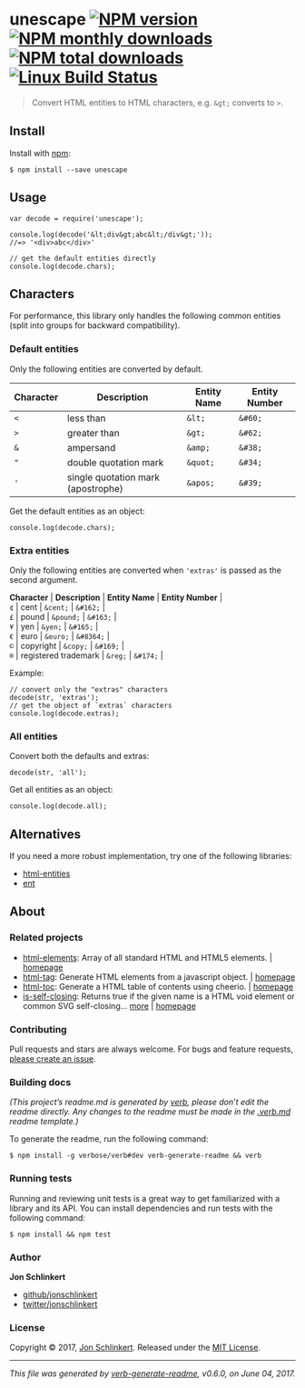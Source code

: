 unescape [![NPM version](https://img.shields.io/npm/v/unescape.svg?style=flat)](https://www.npmjs.com/package/unescape) [![NPM monthly downloads](https://img.shields.io/npm/dm/unescape.svg?style=flat)](https://npmjs.org/package/unescape) [![NPM total downloads](https://img.shields.io/npm/dt/unescape.svg?style=flat)](https://npmjs.org/package/unescape) [![Linux Build Status](https://img.shields.io/travis/jonschlinkert/unescape.svg?style=flat&label=Travis)](https://travis-ci.org/jonschlinkert/unescape)
=========================================================================================================================================================================================================================================================================================================================================================================================================================================================================================================================

> Convert HTML entities to HTML characters, e.g. `&gt;` converts to `>`.

Install
-------

Install with [npm](https://www.npmjs.com/):

    $ npm install --save unescape

Usage
-----

    var decode = require('unescape');

    console.log(decode('&lt;div&gt;abc&lt;/div&gt;'));
    //=> '<div>abc</div>'

    // get the default entities directly
    console.log(decode.chars);

Characters
----------

For performance, this library only handles the following common entities (split into groups for backward compatibility).

### Default entities

Only the following entities are converted by default.

<table><thead><tr class="header"><th><strong>Character</strong></th><th><strong>Description</strong></th><th><strong>Entity Name</strong></th><th><strong>Entity Number</strong></th></tr></thead><tbody><tr class="odd"><td><code>&lt;</code></td><td>less than</td><td><code>&amp;lt;</code></td><td><code>&amp;#60;</code></td></tr><tr class="even"><td><code>&gt;</code></td><td>greater than</td><td><code>&amp;gt;</code></td><td><code>&amp;#62;</code></td></tr><tr class="odd"><td><code>&amp;</code></td><td>ampersand</td><td><code>&amp;amp;</code></td><td><code>&amp;#38;</code></td></tr><tr class="even"><td><code>"</code></td><td>double quotation mark</td><td><code>&amp;quot;</code></td><td><code>&amp;#34;</code></td></tr><tr class="odd"><td><code>'</code></td><td>single quotation mark (apostrophe)</td><td><code>&amp;apos;</code></td><td><code>&amp;#39;</code></td></tr></tbody></table>

Get the default entities as an object:

    console.log(decode.chars);

### Extra entities

Only the following entities are converted when `'extras'` is passed as the second argument.

**Character** | **Description** | **Entity Name** | **Entity Number** |  
`¢` | cent | `&cent;` | `&#162;` |  
`£` | pound | `&pound;` | `&#163;` |  
`¥` | yen | `&yen;` | `&#165;` |  
`€` | euro | `&euro;` | `&#8364;` |  
`©` | copyright | `&copy;` | `&#169;` |  
`®` | registered trademark | `&reg;` | `&#174;` |

Example:

    // convert only the "extras" characters
    decode(str, 'extras');
    // get the object of `extras` characters
    console.log(decode.extras);

### All entities

Convert both the defaults and extras:

    decode(str, 'all');

Get all entities as an object:

    console.log(decode.all);

Alternatives
------------

If you need a more robust implementation, try one of the following libraries:

-   [html-entities](https://github.com/mdevils/node-html-entities)
-   [ent](https://github.com/substack/node-ent)

About
-----

### Related projects

-   [html-elements](https://www.npmjs.com/package/html-elements): Array of all standard HTML and HTML5 elements. | [homepage](https://github.com/jonschlinkert/html-elements "Array of all standard HTML and HTML5 elements.")
-   [html-tag](https://www.npmjs.com/package/html-tag): Generate HTML elements from a javascript object. | [homepage](https://github.com/jonschlinkert/html-tag "Generate HTML elements from a javascript object.")
-   [html-toc](https://www.npmjs.com/package/html-toc): Generate a HTML table of contents using cheerio. | [homepage](https://github.com/jonschlinkert/html-toc "Generate a HTML table of contents using cheerio.")
-   [is-self-closing](https://www.npmjs.com/package/is-self-closing): Returns true if the given name is a HTML void element or common SVG self-closing… [more](https://github.com/jonschlinkert/is-self-closing) | [homepage](https://github.com/jonschlinkert/is-self-closing "Returns true if the given name is a HTML void element or common SVG self-closing element.")

### Contributing

Pull requests and stars are always welcome. For bugs and feature requests, [please create an issue](../../issues/new).

### Building docs

*(This project’s readme.md is generated by [verb](https://github.com/verbose/verb-generate-readme), please don’t edit the readme directly. Any changes to the readme must be made in the [.verb.md](.verb.md) readme template.)*

To generate the readme, run the following command:

    $ npm install -g verbose/verb#dev verb-generate-readme && verb

### Running tests

Running and reviewing unit tests is a great way to get familiarized with a library and its API. You can install dependencies and run tests with the following command:

    $ npm install && npm test

### Author

**Jon Schlinkert**

-   [github/jonschlinkert](https://github.com/jonschlinkert)
-   [twitter/jonschlinkert](https://twitter.com/jonschlinkert)

### License

Copyright © 2017, [Jon Schlinkert](https://github.com/jonschlinkert). Released under the [MIT License](LICENSE).

------------------------------------------------------------------------

*This file was generated by [verb-generate-readme](https://github.com/verbose/verb-generate-readme), v0.6.0, on June 04, 2017.*
